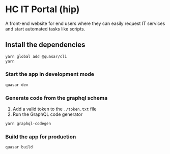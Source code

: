 # HC IT Portal (hip)

A front-end website for end users where they can easily request IT services and start automated tasks like scripts.

## Install the dependencies

```bash
yarn global add @quasar/cli
yarn
```

### Start the app in development mode

```bash
quasar dev
```

### Generate code from the graphql schema

1. Add a valid token to the `./token.txt` file
2. Run the GraphQL code generator

```bash
yarn graphql-codegen
```

### Build the app for production

```bash
quasar build
```
